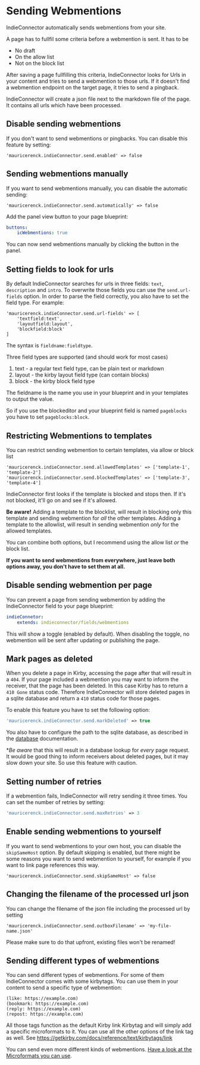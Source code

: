 # Sending Webmentions

IndieConnector automatically sends webmentions from your site.

A page has to fullfil some criteria before a webmention is sent. It has to be

-   No draft
-   On the allow list
-   Not on the block list

After saving a page fullfilling this criteria, IndieConnector looks for Urls in your content and tries to send a webmention to those urls. If it doesn't find a webmention endpoint on the target page, it tries to send a pingback.

IndieConnector will create a json file next to the markdown file of the page. It contains all urls which have been processed.

## Disable sending webmentions

If you don't want to send webmentions or pingbacks. You can disable this feature by setting:

```
'mauricerenck.indieConnector.send.enabled' => false
```

## Sending webmentions manually

If you want to send webmentions manually, you can disable the automatic sending:

```
'mauricerenck.indieConnector.send.automatically' => false
```

Add the panel view button to your page blueprint:

```yaml
buttons:
    icWebmentions: true
```

You can now send webmentions manually by clicking the button in the panel.

## Setting fields to look for urls

By default IndieConnector searches for urls in three fields: `text`, `description` and `intro`. To overwrite those fields you can use the `send.url-fields` option. In order to parse the field correctly, you also have to set the field type. For example:

```
'mauricerenck.indieConnector.send.url-fields' => [
    'textfield:text',
    'layoutfield:layout',
    'blockfield:block'
]
```

The syntax is `fieldname:fieldtype`.

Three field types are supported (and should work for most cases)

1. text - a regular text field type, can be plain text or markdown
2. layout - the kirby layout field type (can contain blocks)
3. block - the kirby block field type

The fieldname is the name you use in your blueprint and in your templates to output the value.

So if you use the blockeditor and your blueprint field is named `pageblocks` you have to set `pageblocks:block`.

## Restricting Webmentions to templates

You can restrict sending webmention to certain templates, via allow or block list

```
'mauricerenck.indieConnector.send.allowedTemplates' => ['template-1', 'template-2']
'mauricerenck.indieConnector.send.blockedTemplates' => ['template-3', 'template-4']
```

IndieConnector first looks if the template is blocked and stops then.
If it's not blocked, it'll go on and see if it's allowed.

**Be aware!** Adding a template to the blocklist, will result in blocking only this template and sending webmention for _all_ the other templates. Adding a template to the allowlist, will result in sending webmention _only_ for the allowed templates.

You can combine both options, but I recommend using the allow list _or_ the block list.

**If you want to send webmentions from everywhere, just leave both options away, you don't have to set them at all.**

## Disable sending webmention per page

You can prevent a page from sending webmention by adding the IndieConnector field to your page blueprint:

```yaml
indieConnetor:
    extends: indieconnector/fields/webmentions
```

This will show a toggle (enabled by default). When disabling the toggle, no webmention will be sent after updating or publishing the page.

## Mark pages as deleted

When you delete a page in Kirby, accessing the page after that will result in a `404`. If your page included a webmention you may want to inform the receiver, that the page has been deleted. In this case Kirby has to return a `410 Gone` status code. Therefore IndieConnector will store deleted pages in a sqlite database and return a `410` status code for those pages.

To enable this feature you have to set the following option:

```php
'mauricerenck.indieConnector.send.markDeleted' => true
```

You also have to configure the path to the sqlite database, as described in the [database](database.md) documentation.

\*_Be aware_ that this will result in a database lookup for _every_ page request. It would be good thing to inform receivers about deleted pages, but it may slow down your site. So use this feature with caution.

## Setting number of retries

If a webmention fails, IndieConnector will retry sending it three times. You can set the number of retries by setting:

```php
'mauricerenck.indieConnector.send.maxRetries' => 3
```

## Enable sending webmentions to yourself

If you want to send webmentions to your own host, you can disable the `skipSameHost` option. By default skipping is enabled, but there might be some reasons you want to send webmention to yourself, for example if you want to link page references this way.

```
'mauricerenck.indieConnector.send.skipSameHost' => false
```

## Changing the filename of the processed url json

You can change the filename of the json file including the processed url by setting

```
'mauricerenck.indieConnector.send.outboxFilename' => 'my-file-name.json'
```

Please make sure to do that upfront, existing files won't be renamed!

## Sending different types of webmentions

You can send different types of webmentions. For some of them IndieConnector comes with some kirbytags. You can use them in your content to send a specific type of webmention:

```
(like: https://example.com)
(bookmark: https://example.com)
(reply: https://example.com)
(repost: https://example.com)
```

All those tags function as the default Kirby link Kirbytag and will simply add a specific microformats to it. You can use all the other options of the link tag as well. See https://getkirby.com/docs/reference/text/kirbytags/link

You can send even more different kinds of webmentions. [Have a look at the Microformats you can use](microformats.md).
